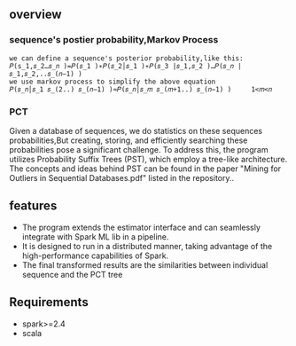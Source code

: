 ## overview
### sequence's postier probability,Markov Process
    we can define a sequence's posterior probability,like this:
    𝑃(s_1,𝑠_2…𝑠_𝑛 )=𝑃(𝑠_1 )∗𝑃(𝑠_2│𝑠_1 )∗𝑃(𝑠_3 |𝑠_1,𝑠_2 )…𝑃(𝑠_𝑛 |𝑠_1,𝑠_2,..𝑠_(𝑛−1) )
    we use markov process to simplify the above equation
    𝑃(𝑠_𝑛│𝑠_1 𝑠_(2..) 𝑠_(𝑛−1) )≈𝑃(𝑠_𝑛│𝑠_𝑚 𝑠_(𝑚+1..) 𝑠_(𝑛−1) )     1<𝑚<𝑛 
### PCT
   Given a database of sequences, we do statistics on these sequences probabilities,But creating, storing, and efficiently searching these probabilities pose a significant challenge. To address this, the program utilizes Probability Suffix Trees (PST), which employ a tree-like architecture. The concepts and ideas behind PST can be found in the paper "Mining for Outliers in Sequential Databases.pdf" listed in the repository..

## features
   + The program extends the estimator interface and can seamlessly integrate with Spark ML lib in a pipeline.
   + It is designed to run in a distributed manner, taking advantage of the high-performance capabilities of Spark.
   + The final transformed results are the similarities between individual sequence and the PCT tree

## Requirements
   * spark>=2.4
   * scala



